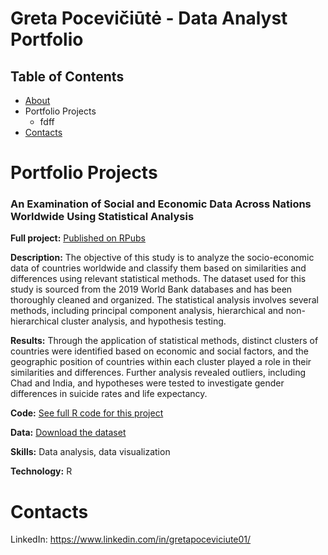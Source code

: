 # Greta Pocevičiūtė - Data Analyst Portfolio



## Table of Contents
* [About]()
* Portfolio Projects
  - fdff
* [Contacts]()





# Portfolio Projects

### An Examination of Social and Economic Data Across Nations Worldwide Using Statistical Analysis

**Full project:** [Published on RPubs](https://rpubs.com/Gretapoc/Socio-Economic-Analysis-of-Countries)

**Description:** The objective of this study is to analyze the socio-economic data of countries worldwide and classify them based on similarities and differences using relevant statistical methods. The dataset used for this study is sourced from the 2019 World Bank databases and has been thoroughly cleaned and organized. The statistical analysis involves several methods, including principal component analysis, hierarchical and non-hierarchical cluster analysis, and hypothesis testing.

**Results:** Through the application of statistical methods, distinct clusters of countries were identified based on economic and social factors, and the geographic position of countries within each cluster played a role in their similarities and differences. Further analysis revealed outliers, including Chad and India, and hypotheses were tested to investigate gender differences in suicide rates and life expectancy.

**Code:** [See full R code for this project](https://github.com/gretapoc/Data-analyst-portfolio/blob/main/Socio-Economic%20Analysis%20of%20Countries%20Worldwide/code.R)

**Data:** [Download the dataset](https://github.com/gretapoc/Data-analyst-portfolio/blob/main/Socio-Economic%20Analysis%20of%20Countries%20Worldwide/Data.xlsx)

**Skills:** Data analysis, data visualization

**Technology:** R




# Contacts

LinkedIn: https://www.linkedin.com/in/gretapoceviciute01/


